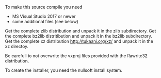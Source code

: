 To make this source compile you need

 - MS Visual Studio 2017 or newer
 - some additional files (see below)

Get the complete zlib distribution and unpack it in the zlib subdirectory.
Get the complete bz2lib distritibution and unpack it in the bz2lib
subdirectory.
Get the complete xz distribution http://tukaani.org/xz/ and unpack
it in the xz directoy.

Be carefull to not overwrite the vxproj files provided with
the Rawrite32 distribution.

To create the installer, you need the nullsoft install system.
